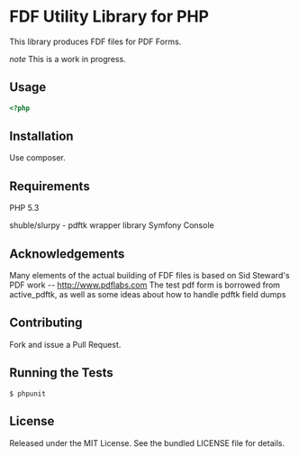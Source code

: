 FDF Utility Library for PHP
===========================

This library produces FDF files for PDF Forms.

*note*
This is a work in progress.

## Usage

```php
<?php


```


## Installation

Use composer.

## Requirements

PHP 5.3

shuble/slurpy - pdftk wrapper library
Symfony Console

## Acknowledgements

Many elements of the actual building of FDF files is based on Sid Steward's PDF work -- http://www.pdflabs.com
The test pdf form is borrowed from active_pdftk, as well as some ideas about how to handle pdftk field dumps

## Contributing

Fork and issue a Pull Request.

## Running the Tests

```
$ phpunit
```

## License

Released under the MIT License. See the bundled LICENSE file for details.

